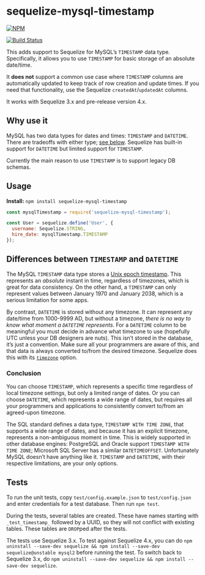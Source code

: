 # sequelize-mysql-timestamp

[![NPM](https://nodei.co/npm/sequelize-mysql-timestamp.png)](https://nodei.co/npm/sequelize-mysql-timestamp/)

[![Build Status](https://travis-ci.org/natesilva/sequelize-mysql-timestamp.svg?branch=master)](https://travis-ci.org/natesilva/sequelize-mysql-timestamp
)

This adds support to Sequelize for MySQL’s `TIMESTAMP` data type. Specifically, it allows you to use `TIMESTAMP` for basic storage of an absolute date/time.

It **does not** support a common use case where `TIMESTAMP` columns are automatically updated to keep track of row creation and update times. If you need that functionality, use the Sequelize `createdAt`/`updatedAt` columns.

It works with Sequelize 3.x and pre-release version 4.x.

## Why use it

MySQL has two data types for dates and times: `TIMESTAMP` and `DATETIME`. There are tradeoffs with either type; [see below](#differences-between-timestamp-and-datetime). Sequelize has built-in support for `DATETIME` but limited support for `TIMESTAMP`.

Currently the main reason to use `TIMESTAMP` is to support legacy DB schemas.

## Usage

**Install:** `npm install sequelize-mysql-timestamp`

```javascript
const mysqlTimestamp = require('sequelize-mysql-timestamp');

const User = sequelize.define('User', {
  username: Sequelize.STRING,
  hire_date: mysqlTimestamp.TIMESTAMP
});
```

## Differences between `TIMESTAMP` and `DATETIME`

The MySQL `TIMESTAMP` data type stores a [Unix epoch timestamp](https://en.wikipedia.org/wiki/Unix_time). This represents an _absolute_ instant in time, regardless of timezones, which is great for data consistency. On the other hand, a `TIMESTAMP` can only represent values between January 1970 and January 2038, which is a serious limitation for some apps.

By contrast, `DATETIME` is stored without any timezone. It can represent any date/time from 1000-9999 AD, but without a timezone, _there is no way to know what moment a `DATETIME` represents_. For a `DATETIME` column to be meaningful you must decide in advance what timezone to use (hopefully UTC unless your DB designers are nuts). This isn’t stored in the database, it’s just a convention. Make sure all your programmers are aware of this, and that data is always converted to/from the desired timezone. Sequelize does this with its [`timezone`](http://docs.sequelizejs.com/en/latest/api/sequelize/#new-sequelizedatabase-usernamenull-passwordnull-options) option.

### Conclusion

You can choose `TIMESTAMP`, which represents a specific time regardless of local timezone settings, but only a limited range of dates. Or you can choose `DATETIME`, which represents a wide range of dates, but requires all your programmers and applications to consistently convert to/from an agreed-upon timezone.

The SQL standard defines a data type, `TIMESTAMP WITH TIME ZONE`, that supports a wide range of dates, and because it has an explicit timezone, represents a non-ambiguous moment in time. This is widely supported in other database engines: PostgreSQL and Oracle support `TIMESTAMP WITH TIME ZONE`; Microsoft SQL Server has a similar `DATETIMEOFFSET`. Unfortunately MySQL doesn’t have anything like it. `TIMESTAMP` and `DATETIME`, with their respective limitations, are your only options.

## Tests

To run the unit tests, copy `test/config.example.json` to `test/config.json` and enter credentials for a test database. Then run `npm test`.

During the tests, several tables are created. These have names starting with `_test_timestamp_` followed by a UUID, so they will not conflict with existing tables. These tables are `DROP`ped after the tests.

The tests use Sequelize 3.x. To test against Sequelize 4.x, you can do `npm uninstall --save-dev sequelize && npm install --save-dev sequelize@unstable mysql2` before running the test. To switch back to Sequelize 3.x, do `npm uninstall --save-dev sequelize && npm install --save-dev sequelize`.
